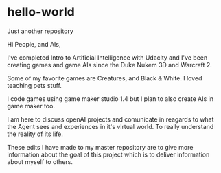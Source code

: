 # hello-world
Just another repository

Hi People, and AIs,

I've completed Intro to Artificial Intelligence with Udacity and I've been creating games and game AIs since the Duke Nukem 3D and Warcraft 2.

Some of my favorite games are Creatures, and Black & White. I loved teaching pets stuff.

I code games using game maker studio 1.4 but I plan to also create AIs in game maker too.

I am here to discuss openAI projects and comunicate in reagards to what the Agent sees and experiences in it's virtual world. To really understand the reality of its life.

These edits I have made to my master repository are to give more information about the goal of this project which is to deliver information about myself to others.
